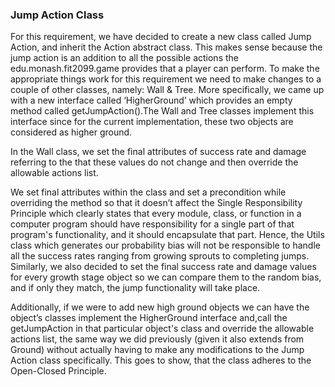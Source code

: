 ﻿### Jump Action Class
For this requirement, we have decided to create a new class called Jump Action, and inherit the Action abstract class. This makes sense because the jump action is an addition to all the possible actions the edu.monash.fit2099.game provides that a player can perform. To make the appropriate things work for this requirement we need to make changes to a couple of other classes, namely: Wall & Tree. More specifically, we came up with a new interface called ‘HigherGround’ which provides an empty method called getJumpAction().The Wall and Tree classes implement this interface since for the current implementation, these two objects are considered as higher ground.

In the Wall class, we set the final attributes of success rate and damage referring to the that these values do not change and then override the allowable actions list.


We set final attributes within the class and set a precondition while overriding the method so that it doesn’t affect the Single Responsibility Principle which clearly states that every module, class, or function in a computer program should have responsibility for a single part of that program's functionality, and it should encapsulate that part. Hence, the Utils class which generates our probability bias will not be responsible to handle all the success rates ranging from growing sprouts to completing jumps. Similarly, we also decided to set the final success rate and damage values for every growth stage object so we can compare them to the random bias, and if only they match, the jump functionality will take place.

Additionally, if we were to add new high ground objects we can have the object’s classes implement the HigherGround interface and,call the getJumpAction in that particular object's class and override the allowable actions list, the same way we did previously (given it also extends from Ground) without actually having to make any modifications to the Jump Action class specifically. This goes to show, that the class adheres to the Open-Closed Principle.


